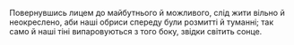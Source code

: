 Повернувшись лицем до майбутнього й можливого, слід жити вільно й неокреслено, аби наші обриси спереду були розмитті й туманні; так само й наші тіні випаровуються з того боку, звідки світить сонце.
